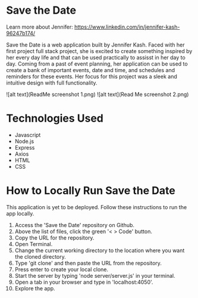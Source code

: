 # **Save the Date**


Learn more about Jennifer: https://www.linkedin.com/in/jennifer-kash-96247b174/


Save the Date is a web application built by Jennifer Kash. Faced with her first project
full stack project, she is excited to create something inspired by her every day life 
and that can be used practically to assisst in her day to day. Coming from a past of event planning, her application can be used to create a bank of important events, date and time, and schedules and reminders for these events. Her focus for this project was a sleek and intuitive design with full functionality. 

![alt text](ReadMe screenshot 1.png)
![alt text](Read Me screenshot 2.png)

# Technologies Used
- Javascript
- Node.js
- Express
- Axios
- HTML
- CSS

# How to Locally Run Save the Date

This application is yet to be deployed. Follow these instructions to run the app locally. 

1. Access the 'Save the Date' repository on Github.
2. Above the list of files, click the green '< > Code' button. 
3. Copy the URL for the repository. 
4. Open Terminal.
5. Change the current working directory to the location where you want the cloned directory.
6. Type 'git clone' and then paste the URL from the repository. 
7. Press enter to create your local clone. 
8. Start the server by typing 'node server/server.js' in your terminal. 
9. Open a tab in your browser and type in 'localhost:4050'.
10. Explore the app.